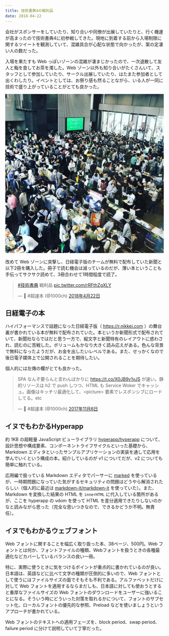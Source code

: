 ```yaml
---
title: 技術書典4の戦利品
date: 2018-04-22
---
```


会社がスポンサーをしていたり、知り合いや同僚が出展していたりと、行く機運が高まったので技術書典4に初参戦してきた。現地に到着する前から入場制限に関するツイートを観測していて、混雑具合が心配な状態で向かったが、案の定凄い人の数だった。

入場を果たすも Web っぽいゾーンの混雑が凄まじかったので、一次退散して友人と鮨を食してお茶を濁した。Web ゾーン以外も知り合いがたくさんいて、スタッフとして参加していたり、サークル出展していたり、はたまた参加者として出くわしたり。イベントとしては、お祭り感も然ることながら、いる人が一同に技術で盛り上がっていることがとても良かった。

![](./crowd.jpg)

改めて Web ゾーンに突撃し、日経電子版のチームが無料で配布していた新聞と以下2冊を購入した。冊子で読む機会は減っているのだが、薄い本ということも手伝ってサクサク読めて、3冊合わせて1時間程度で読了。

<blockquote class="twitter-tweet" data-conversation="none" data-lang="ja"><p lang="ja" dir="ltr"><a href="https://twitter.com/hashtag/%E6%8A%80%E8%A1%93%E6%9B%B8%E5%85%B8?src=hash&amp;ref_src=twsrc%5Etfw">#技術書典</a> 戦利品 <a href="https://t.co/rRFthZgXLY">pic.twitter.com/rRFthZgXLY</a></p>&mdash; 🍵 #超速本 (@1000ch) <a href="https://twitter.com/1000ch/status/987938640348135424?ref_src=twsrc%5Etfw">2018年4月22日</a></blockquote>

## 日経電子の本

ハイパフォーマンスで話題になった日経電子版（ https://r.nikkei.com ）の舞台裏が書かれている本が無料で配布されていた。本というか新聞形式で配布されていて、新聞社ならではだと思う一方で、縦文字と新聞特有のレイアウトに惑わされ、読むのに苦戦した。ボリュームもかなり大きく読み応えがある。色んな背景で無料になったようだが、お金を出したいレベルである。また、せっかくなので後日電子媒体上で公開されることを期待したい。

個人的には左傳の欄がとても良かった。

<blockquote class="twitter-tweet" data-lang="ja"><p lang="ja" dir="ltr">SPA なんぞ要らんと言わんばかりに <a href="https://t.co/X0JB9v1vJS">https://t.co/X0JB9v1vJS</a> が速い。静的リソースは h2 で push しつつ、HTML も Service Woker でキャッシュ。画像はキッチリ最適化して、&lt;picture&gt; 要素でレスポンシブにロードしてる。etc</p>&mdash; 🍵 #超速本 (@1000ch) <a href="https://twitter.com/1000ch/status/927538889752961026?ref_src=twsrc%5Etfw">2017年11月6日</a></blockquote>

## イヌでもわかるHyperapp

約 1KB の超軽量 JavaScript ビューライブラリ [hyperapp/hyperapp](https://github.com/hyperapp/hyperapp) について、設計思想や構成要素、コンポーネントライフサイクルといった基礎から、Markdown エディタといったサンプルアプリケーションの実装を通して応用を学んでいくという構成の本。紹介しているのが v1 についてだが、v2 についても簡単に触れている。

応用編で扱っている Markdown エディタでパーサーに [marked](https://marked.js.org) を使っているが、一時期問題になっていた気がするセキュリティの問題はどうやら解消されたらしい（個人的に最近は [markdown-it/markdown-it](https://github.com/markdown-it/markdown-it) を使っていた）。また、Markdown を変換した結果の HTML を `innerHTML` に代入している箇所があるが、ここを hyperapp の vdom を使って HTML を差分適用できたりしないのかなと読みながら思った（完全な思いつきなので、できるかどうか不明。無責任）。

## イヌでもわかるウェブフォント

Web フォントに関することを幅広く取り扱った本、38ページ、500円。Web フォントとは何か、フォントファイルの種類、Webフォントを扱うときの各種最適化などカバーしているバランスの良い一冊。

特に、実際に使うときに気をつけるポイントが重点的に書かれているのが良い。日本語は、英語などに比べて文字の種類が圧倒的に多いので、Web フォントとして使うにはファイルサイズの面でそもそも不利である。アルファベットだけに対して Web フォントを適用するならまだしも、日本語に対しても使おうとすると重厚なファイルサイズの Web フォントのダウンロードをユーザーに強いることになる。そういう時にどういった対策を取れるかについて、フォントのサブセット化、ローカルフォントの優先的な参照、Preload などを使いましょうというアプローチが書かれている。

Web フォントのテキストへの適用フェーズを、block period、swap period、failure period に分けて説明していて丁寧だった。
